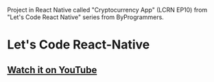Project in React Native called "Cryptocurrency App" (LCRN EP10) from "Let's Code React Native" series 
from ByProgrammers.

# Let's Code React-Native

## [Watch it on YouTube](http://bit.ly/ByProgrammersYT)



